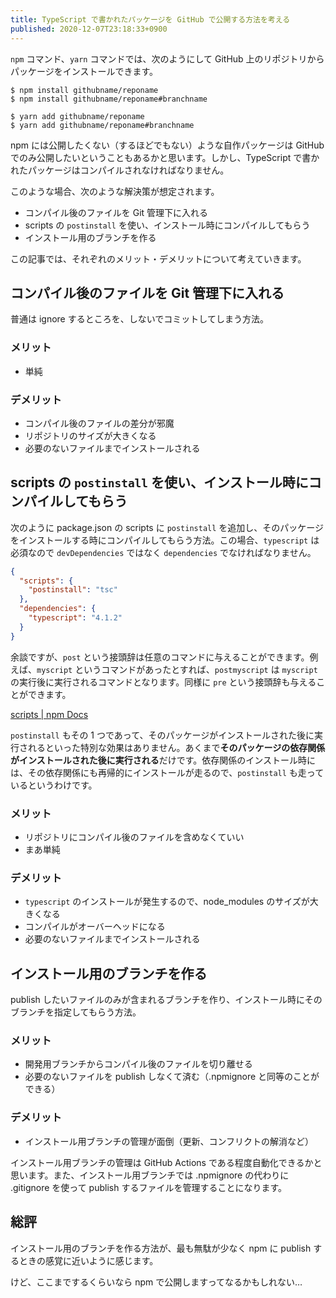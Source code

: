 ```yaml
---
title: TypeScript で書かれたパッケージを GitHub で公開する方法を考える
published: 2020-12-07T23:18:33+0900
---
```


`npm` コマンド、`yarn` コマンドでは、次のようにして GitHub 上のリポジトリからパッケージをインストールできます。

```
$ npm install githubname/reponame
$ npm install githubname/reponame#branchname
```

```
$ yarn add githubname/reponame
$ yarn add githubname/reponame#branchname
```

npm には公開したくない（するほどでもない）ような自作パッケージは GitHub でのみ公開したいということもあるかと思います。しかし、TypeScript で書かれたパッケージはコンパイルされなければなりません。

このような場合、次のような解決策が想定されます。

- コンパイル後のファイルを Git 管理下に入れる
- scripts の `postinstall` を使い、インストール時にコンパイルしてもらう
- インストール用のブランチを作る

この記事では、それぞれのメリット・デメリットについて考えていきます。

## コンパイル後のファイルを Git 管理下に入れる

普通は ignore するところを、しないでコミットしてしまう方法。

### メリット

- 単純

### デメリット

- コンパイル後のファイルの差分が邪魔
- リポジトリのサイズが大きくなる
- 必要のないファイルまでインストールされる

## scripts の `postinstall` を使い、インストール時にコンパイルしてもらう

次のように package.json の scripts に `postinstall` を追加し、そのパッケージをインストールする時にコンパイルしてもらう方法。この場合、`typescript` は必須なので `devDependencies` ではなく `dependencies` でなければなりません。

```json
{
  "scripts": {
    "postinstall": "tsc"
  },
  "dependencies": {
    "typescript": "4.1.2"
  }
}
```

余談ですが、`post` という接頭辞は任意のコマンドに与えることができます。例えば、`myscript` というコマンドがあったとすれば、`postmyscript` は `myscript` の実行後に実行されるコマンドとなります。同様に `pre` という接頭辞も与えることができます。

[scripts | npm Docs](https://docs.npmjs.com/cli/v6/using-npm/scripts)

`postinstall` もその 1 つであって、そのパッケージがインストールされた後に実行されるといった特別な効果はありません。あくまで**そのパッケージの依存関係がインストールされた後に実行される**だけです。依存関係のインストール時には、その依存関係にも再帰的にインストールが走るので、`postinstall` も走っているというわけです。

### メリット

- リポジトリにコンパイル後のファイルを含めなくていい
- まあ単純

### デメリット

- `typescript` のインストールが発生するので、node_modules のサイズが大きくなる
- コンパイルがオーバーヘッドになる
- 必要のないファイルまでインストールされる

## インストール用のブランチを作る

publish したいファイルのみが含まれるブランチを作り、インストール時にそのブランチを指定してもらう方法。

### メリット

- 開発用ブランチからコンパイル後のファイルを切り離せる
- 必要のないファイルを publish しなくて済む（.npmignore と同等のことができる）

### デメリット

- インストール用ブランチの管理が面倒（更新、コンフリクトの解消など）

インストール用ブランチの管理は GitHub Actions である程度自動化できるかと思います。また、インストール用ブランチでは .npmignore の代わりに .gitignore を使って publish するファイルを管理することになります。

## 総評

インストール用のブランチを作る方法が、最も無駄が少なく npm に publish するときの感覚に近いように感じます。

けど、ここまでするくらいなら npm で公開しますってなるかもしれない…
